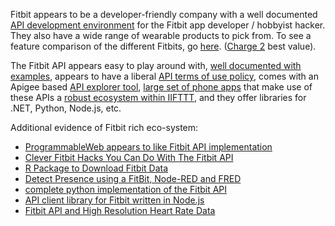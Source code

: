 
Fitbit appears to be a developer-friendly company
with a well documented [API development environment][07] for the
Fitbit app developer / hobbyist hacker.
They also have a wide range of wearable products to pick from.
To see a feature comparison of the different Fitbits, go [here][09].
([Charge 2][08] best value).

The Fitbit API appears easy to play around with,
[well documented with examples][03],
appears to have a liberal [API terms of use policy][05],
comes with an Apigee based [API explorer tool][04],
[large set of phone apps][06] that make use of these APIs
a [robust ecosystem within IIFTTT][01],
and they offer libraries for .NET, Python, Node.js, etc.

Additional evidence of Fitbit rich eco-system:

* [ProgrammableWeb appears to like Fitbit API implementation](https://www.programmableweb.com/api/fitbit)
* [Clever Fitbit Hacks You Can Do With The Fitbit API](https://wearablezone.com/news/fitbit-api/)
* [R Package to Download Fitbit Data](http://blog.corynissen.com/2015/01/r-package-to-download-fitbit-data.html)
* [Detect Presence using a FitBit, Node-RED and FRED](http://developers.sensetecnic.com/article/detect-presence-using-a-fitbit-node-red-and-fred/)
* [complete python implementation of the Fitbit API](http://python-fitbit.readthedocs.io/en/latest/)
* [API client library for Fitbit written in Node.js](https://github.com/lukasolson/fitbit-node)
* [Fitbit API and High Resolution Heart Rate Data](https://janliphardt.com/2015/06/14/fitbit-api-and-high-resolution-heart-rate-data/)



[01]:https://ifttt.com/fitbit
[02]:https://www.fitbit.com/store
[03]:https://dev.fitbit.com/docs/
[04]:https://apigee.com/me3/embed/console/fitbit
[05]:https://dev.fitbit.com/docs/basics/
[06]:https://www.fitbit.com/partnership
[07]:https://dev.fitbit.com/
[08]:https://www.fitbit.com/charge2
[09]:http://www.pcadvisor.co.uk/feature/gadget/best-fitbit-for-2017-3501231/

